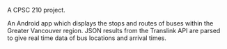 A CPSC 210 project.

An Android app which displays the stops and routes of buses within the Greater Vancouver region. 
JSON results from the Translink API are parsed to give real time data of bus locations and arrival times.
